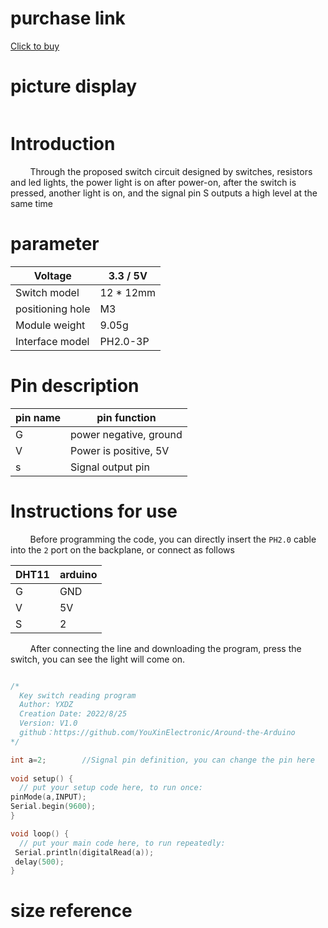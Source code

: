 # purchase link

[Click to buy]()

# picture display

<img src="   " width="300"><img src="    " width="300">

# Introduction
&nbsp;&nbsp;&nbsp;&nbsp;&nbsp;&nbsp;&nbsp;
Through the proposed switch circuit designed by switches, resistors and led lights, the power light is on after power-on, after the switch is pressed, another light is on, and the signal pin S outputs a high level at the same time

# parameter
| Voltage | 3.3 / 5V |
|--|--|
| Switch model | 12 * 12mm |
| positioning hole | M3 |
| Module weight | 9.05g |
| Interface model | PH2.0-3P |

# Pin description

| pin name | pin function |
|--|--|
| G | power negative, ground |
| V | Power is positive, 5V |
| s | Signal output pin |


# Instructions for use
&nbsp;&nbsp;&nbsp;&nbsp;&nbsp;&nbsp;&nbsp;
Before programming the code, you can directly insert the `PH2.0` cable into the `2` port on the backplane, or connect as follows

| DHT11 | arduino |
|--|--|
| G | GND |
| V | 5V |
| S | 2 |

&nbsp;&nbsp;&nbsp;&nbsp;&nbsp;&nbsp;&nbsp;
After connecting the line and downloading the program, press the switch, you can see the light will come on.

```cpp

/*
  Key switch reading program
  Author: YXDZ
  Creation Date: 2022/8/25
  Version: V1.0
  github：https://github.com/YouXinElectronic/Around-the-Arduino
*/

int a=2;        //Signal pin definition, you can change the pin here
 
void setup() {
  // put your setup code here, to run once:
pinMode(a,INPUT);
Serial.begin(9600);  
}

void loop() {
  // put your main code here, to run repeatedly:
 Serial.println(digitalRead(a)); 
 delay(500);
}


```

# size reference

<img src="   " width="300">
